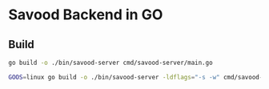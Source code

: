 # Savood Backend in GO

## Build

```bash
go build -o ./bin/savood-server cmd/savood-server/main.go
```

```bash
GOOS=linux go build -o ./bin/savood-server -ldflags="-s -w" cmd/savood-server/main.go
```
